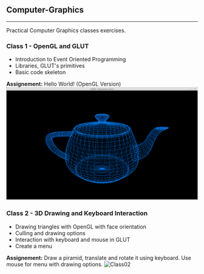 ## Computer-Graphics
--------------------
Practical Computer Graphics classes exercises.


### Class 1 - OpenGL and GLUT
- Introduction to Event Oriented Programming
- Libraries, GLUT's primitives
- Basic code skeleton 

**Assignement:** Hello World! (OpenGL Version)
![Class01](https://github.com/Pirata156/Computer-Graphics/blob/master/Class01/Result/Class01_HelloWorld.png "Hello World!")

### Class 2 - 3D Drawing and Keyboard Interaction
- Drawing triangles with OpenGL with face orientation
- Culling and drawing options
- Interaction with keyboard and mouse in GLUT
- Create a menu

**Assignement:** Draw a piramid, translate and rotate it using keyboard. Use mouse for menu with drawing options.
![Class02](https://github.com/Pirata156/Computer-Graphics/blob/master/Class02/Class02_3dDrawing.png "3D Drawing")
